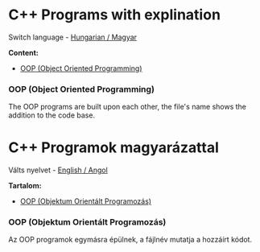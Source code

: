 # <a name="english"></a>C++ Programs with explination
Switch language - [Hungarian / Magyar](#hungarian)

**Content:**
* [OOP (Object Oriented Programming)](#oop_e)
### <a name="oop_e"></a>OOP (Object Oriented Programming)
The OOP programs are built upon each other, the file's name shows the addition to the code base.



# <a name="hungarian"></a>C++ Programok magyarázattal
Válts nyelvet - [English / Angol](#english)

**Tartalom:**
* [OOP (Objektum Orientált Programozás)](#oop_h)
### <a name="oop_h"></a>OOP (Objektum Orientált Programozás)
Az OOP programok egymásra épülnek, a fájlnév mutatja a hozzáírt kódot.
